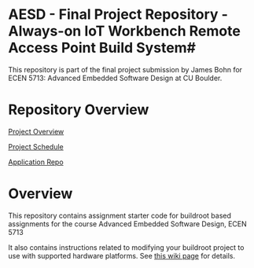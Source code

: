 # AESD - Final Project Repository - Always-on IoT Workbench Remote Access Point Build System#
This repository is part of the final project submission by James Bohn for ECEN 5713: Advanced Embedded Software Design at CU Boulder.

# Repository Overview #

[Project Overview](https://github.com/cu-ecen-aeld/final-project-jbohn3353/wiki/Project-Overview)

[Project Schedule](https://github.com/cu-ecen-aeld/final-project-jbohn3353/wiki/Project-Schedule)

[Application Repo](https://github.com/cu-ecen-aeld/final-project-jbohn3353-1)
# Overview

This repository contains assignment starter code for buildroot based assignments for the course Advanced Embedded Software Design, ECEN 5713

It also contains instructions related to modifying your buildroot project to use with supported hardware platforms.  See [this wiki page](https://github.com/cu-ecen-5013/buildroot-assignments-base/wiki/Supported-Hardware) for details.
